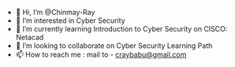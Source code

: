 - 👋 Hi, I’m @Chinmay-Ray
- 👀 I’m interested in Cyber Security
- 🌱 I’m currently learning Introduction to Cyber Security on CISCO: Netacad
- 💞️ I’m looking to collaborate on Cyber Security Learning Path
- 📫 How to reach me : mail to - craybabu@gmail.com

<!---
Chinmay-Ray/Chinmay-Ray is a ✨ special ✨ repository because its `README.md` (this file) appears on your GitHub profile.
You can click the Preview link to take a look at your changes.
--->
